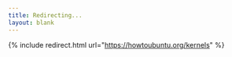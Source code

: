 ```yaml
---
title: Redirecting...
layout: blank
---
```


{% include redirect.html url="https://howtoubuntu.org/kernels" %}
